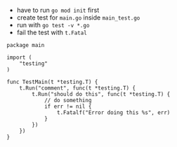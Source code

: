 - have to run `go mod init` first
- create test for `main.go` inside `main_test.go` 
- run with `go test -v *.go`
- fail the test with `t.Fatal`
```
package main 

import (
	"testing"
)

func TestMain(t *testing.T) {
	t.Run("comment", func(t *testing.T) {
		t.Run("should do this", func(t *testing.T) {
			// do something 
			if err != nil {
				t.Fatalf("Error doing this %s", err)
			}
		})
	})
}
```